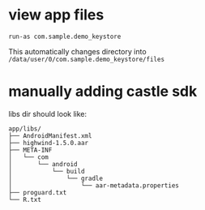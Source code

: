 
# view app files
```
run-as com.sample.demo_keystore
```
This automatically changes directory into `/data/user/0/com.sample.demo_keystore/files`


# manually adding castle sdk

libs dir should look like:
```
app/libs/
├── AndroidManifest.xml
├── highwind-1.5.0.aar
├── META-INF
│   └── com
│       └── android
│           └── build
│               └── gradle
│                   └── aar-metadata.properties
├── proguard.txt
└── R.txt
```

